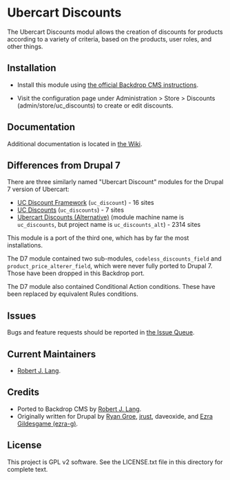Ubercart Discounts
======================

The Ubercart Discounts modul allows the creation of discounts for products according to a variety of criteria, based on the products, user roles, and other things.

Installation
------------

- Install this module using [the official Backdrop CMS
instructions](https://backdropcms.org/guide/modules).

- Visit the configuration page under Administration > Store > Discounts
(admin/store/uc_discounts) to create or edit discounts.

Documentation
-------------

Additional documentation is located in [the Wiki](https://github.com/backdrop-contrib/uc_discounts/wiki/Documentation).

Differences from Drupal 7
-------------------------

There are three similarly named "Ubercart Discount" modules for the Drupal 7
version of Ubercart:

* [UC Discount Framework](https://www.drupal.org/project/uc_discounts)
(`uc_discount`) - 16 sites
* [UC Discounts](https://www.drupal.org/project/uc_discounts) (`uc_discounts`) -
7 sites
* [Ubercart Discounts
(Alternative)](https://www.drupal.org/project/uc_discounts_alt) (module machine
name is `uc_discounts`, but project name is `uc_discounts_alt`) - 2314 sites

This module is a port of the third one, which has by far the most installations.

The D7 module contained two sub-modules, `codeless_discounts_field` and
`product_price_alterer_field`, which were never fully ported to Drupal 7. Those
have been dropped in this Backdrop port.

  The D7 module also contained Conditional Action conditions. These have been
  replaced by equivalent Rules conditions.

Issues
------

Bugs and feature requests should be reported in [the Issue Queue](https://github.com/backdrop-contrib/uc_discounts/issues).

Current Maintainers
-------------------

- [Robert J. Lang](https://github.com/bugfolder).

Credits
-------

- Ported to Backdrop CMS by [Robert J. Lang](https://github.com/bugfolder).
- Originally written for Drupal by [Ryan Groe](https://www.drupal.org/u/ryangroe), [jrust](https://www.drupal.org/user/124030), daveoxide, and [Ezra Gildesgame (ezra-g)](https://www.drupal.org/u/ezra-g).

License
-------

This project is GPL v2 software.
See the LICENSE.txt file in this directory for complete text.

